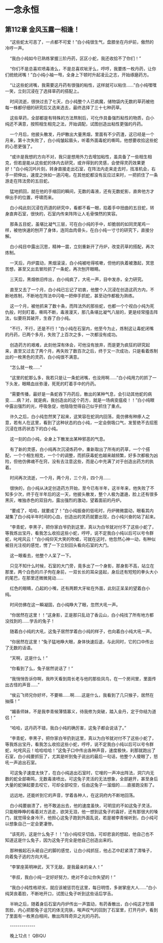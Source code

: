 # 一念永恒 
 ## 第112章 金风玉露一相逢！
     “这些蛇太可恶了，一点都不可爱！”白小纯很生气，盘膝坐在丹炉前，傲然的冷哼一声。

    “我白小纯如今已熟练掌握三阶丹药，区区小蛇，我还收拾不了你们！”

    “你们不是总喜欢喷毒液么，不是总喜欢呲牙么，哼哼，我要炼一枚丹药，让你们统统闭嘴！”白小纯小袖一甩，全身上下顿时升起凌云之志，开始琢磨药方。

    “让这些蛇闭嘴，我需要这丹药有很强的粘性，这样就可以粘住……”白小纯嘿嘿一笑，立刻沉浸在了选择草药的搭配上。

    时间流逝，很快过去了七天，白小纯整个人已疯魔，储物袋内无数的草药被他每一株都仔细的研究后又选来选去，最终选择了三十七种药草。

    这些草药，全部都是有特殊的方法熬制后，可化作具备强烈粘性的物质，白小纯还不满意，按照相生相克之法，开始调配，试图创造出粘性更强的丹药。

    一个月后，他披头散发，丹炉散出大量黑烟，里面有不少药渣，这已经是一个月来，第十次失败了，白小纯皱起眉头，听着外面毒蛇的嘶鸣，他想要收拾这些蛇的心思更强了。

    “或许是我想的方向不对，我只是想用外力去增加粘性，虽具备了一些相生相克，但若是能从这些蛇的体内去研究，或许得到的灵感，会使得灵药效果更好！”白小纯沉吟片刻，转身直接走出石室，在阵法内走来走去时，找准机会，右手一把伸出，速度之快如一道闪电，在其他蛇都没有反应过来时，一把抓住了一条游走在阵法旁的五目蛇。

    猛地抓回，就在他的手缩回的瞬间，无数的毒液，还有无数蛇影，直奔他方才伸出手的位置，呼啸而来。

    白小纯此刻沉浸在药道的研究中，看都不看一眼，掐着手中扭曲的五目蛇，转身直奔石室，很快的，石室内传来阵阵让人毛骨悚然的笑容。

    那条五目蛇，虽堪比凝气三层，可在白小纯的手中，却脆弱的如同灵尾鸡一样，被他快速的刨开了身体，连同血肉骨头，在白小纯一寸寸的研究下，直接分解。

    白小纯目中露出沉思，精神一震，立刻重新开了丹炉，改变药草的搭配，再次炼制。

    一天后，丹炉震动，黑烟滚滚，白小纯被呛得咳嗽，但他的执着被激起，冥思苦想，甚至又出去冒险抓了一条蛇，再次刨开眼睛。

    三天后，黑烟依旧传出，白小纯疯了，大吼一声，目中发赤，全力研究。

    直至又去了一个月，白小纯已忘记了初衷，他整个人沉浸在创造这药方内，不断地炼制，不断地在阵法中闪电一把伸手抓蛇，甚至动作都极为熟练。

    这一个月，被他抓来了数十条，而阵法外的那些蛇，也都一个个视白小纯为死仇般，时刻盯着，嘶鸣不断，毒液漫天，那几条堪比凝气八层的，更是经常撞击阵法，似要将其破开，生吞了白小纯。

    “不行，不行，还是不行！”白小纯在石室内，他至今为止，炼制这让毒蛇闭嘴的丹药，已两个多月，失败了上百次之多，一次都没有成功。

    创造药方的艰难，此刻他深有体会，可他没有放弃，而是更为疯狂的研究起来，直至又过去了两个月，再失败了数百次之后，终于又一次成功，只是看着炼制出的一枚黑色的灵药，白小纯很不满意。

    “怎么就一枚……”

    “这里的蛇那么多，我若只是让一条蛇闭嘴，也没用啊……”白小纯用力的抓了一下头发，眼睛血丝弥漫，死死的盯着手中的丹药。

    “需要传播，最好是一条蛇吞下丹药后，散出的某种气息，会引动其他蛇的病变……病？对，就是病，我创造出的这个药方，就是一场病变瘟疫！！”白小纯眼中露出强烈的光，呼吸急促，他隐隐觉得自己似乎抓住了重点。

    许久之后，白小纯忽然笑了起来，这笑容在蛇洞内回荡，竟仿佛有种瘆人之意，若有人在这里，看到了这种状态的白小纯，一定会倒吸口气，发誓绝不去招惹沉浸在炼药状态下的白小纯。

    这一刻的白小纯，全身上下散发出某种邪恶的气息。

    有了新的灵感，白小纯再次沉浸炼药中，重新取出了所有的药草，一个个搭配，一个个相生相克，一个个的调整，而抓获毒蛇也越来越频繁，好多次都极为凶险，但他仿佛魂不在窍，没有去注意这些，而是心中充满了对于创造出药方的执着。

    时间再次流逝，一个月，两个月，三个月，四个月……

    很快的，白小纯从决定创造药方开始，至今已有半年，这半年来，他失败了不知多少次，终于在半年后的这一天，他披头散发，整个人极为邋遢，脸上还有很多黑灰，唯独赤色的双目内，露出强烈的激动，望着面前的丹炉。

    “要成了，哈哈，就要成了！”白小纯振奋的低吼时，丹炉微微震动，眼看其内凝集了白小纯半年时间的心血，创造出的灵药就要出现，白小纯兴奋的站了起来。

    “李青蛇，李黑子，把你家白爷扔到这里，真以为白爷就对付不了这些小蛇了，等我炼出宝丹，看我怎么收拾这些小蛇，哼哼，说不定我白小纯以后可以号令群蛇，叱咤风云！”白小纯仰天大笑的吹嘘，可就在这时，他忽然心神一动，有种似被目光注视的感觉，愣了一下立刻回头看向石室的大门。

    这一眼看去，他整个人呆了一下。

    只见不知什么时候，石室的大门旁，竟多出了一个身影，那身影不高，站立在那里，两个白色的爪子佝在身前，一双长长的耳朵竖起，身后还有短短的拳头大小的尾巴，在那里还微微晃动……

    红色的眼睛，凸起的小嘴，还有两颗大牙呲在外面，此刻正呆呆的望着白小纯。

    时间仿佛在这一瞬凝固，白小纯睁大了眼，忽然大吼一声。

    “你居然在这里！！”这身影，正是那只乱动了香云山，白小纯找了所有地方都没找到的……学舌的兔子！

    随着白小纯的大吼，这兔子居然学着白小纯的样子，也向着白小纯大吼一声。

    “你居然在这里！”兔子猛地睁大眼，身体快速后退，与此同时，它的口中传出了无数的话语。

    “天啊，这是什么！”

    “你看到了么，兔子居然说话了！”

    “我悄悄告诉你啊，我昨天看到周长老与他的那些凤鸟，在一个房间里，里面传出古怪的声音……”

    “侯云飞师兄你好坏，不要嘛……啊……这是什么，我看到了几只猴子，居然在抽搐！”

    “媚香师妹，不是我李青候薄情寡义，待我修为突破，踏入金丹，定于你结为道侣！”

    “哈哈，这丹药不错，我白小纯的确厉害，这兔子都会说话了。”

    “李青蛇，李黑子，把你家白爷扔到这里，真以为白爷就对付不了这些小蛇了，等我炼出宝丹，看我怎么收拾这些小蛇，哼哼，说不定我白小纯以后可以号令群蛇，叱咤风云！哈哈哈哈！”这兔子口中传出各种声音，速度极快，刹那就跑出了石室，白小纯要抓狂了，尤其是听到兔子说出的最后一句话，他整个人傻眼了，怒吼一声追出石室。

    可这兔子速度太快了，在白小纯追出石室时，它嗖的一声冲出阵法，洞穴内无数的蛇全部嘶鸣，无数毒液喷出，可这兔子灵活的无法想象，全部避开，甚至身后大量的蛇弹起要去咬它，可却全部咬空，任由这兔子一溜烟的……直接跑没影了。

    远远地，还能听到它的声音，学着各种人，在这洞府内不断地回荡。

    白小纯要崩溃了，他不敢追出去，他的速度虽快，可明显的不如这兔子灵活，只能眼睁睁的看着对方逃走，欲哭无泪，他一想到这兔子的喜好，还有那很大的嗓门，就觉得全身冷汗，他担心这兔子跑到外面乱说，若是被李青候听到，白小纯可以想象自己一定会更凄惨。

    “该死的，这是什么兔子！！”白小纯咬牙切齿，可却悲哀的想起，他自己也不知道这是什么兔子，因为这兔子完全是他自己创造出来的。

    那种搬起石头砸自己的脚的感觉，让白小纯抓狂，他忐忑中赶紧清了清嗓子，向着兔子逃的方向大吼。

    “李掌座英明神武，天下无敌，是我最亲的亲人！”

    “李叔，我白小纯一定好好努力，绝对不会让你失望的！”

    “我白小纯性格顽劣，就应该被惩罚在这里，每日明悟，多谢掌座大人……”白小纯哭丧着脸，不断地开口，试图让兔子听到这些话后学舌。

    半晌之后，随着身后石室内丹炉传出一声震动，有药香散出，白小纯这才愁眉苦脸，内心把那兔子诅咒的体无完肤，唉声叹气的回到了石室里，打开丹炉，看到了里面有一枚黑白相间，散出阵阵奇异之光的丹药。

    -------------

    晚上12点！ 
QBIQU